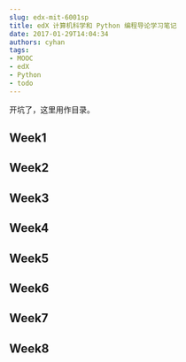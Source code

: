 ```yaml
---
slug: edx-mit-6001sp
title: edX 计算机科学和 Python 编程导论学习笔记
date: 2017-01-29T14:04:34
authors: cyhan
tags:
- MOOC
- edX
- Python
- todo
---
```


开坑了，这里用作目录。

<!-- truncate -->

## Week1

## Week2
## Week3
## Week4
## Week5
## Week6
## Week7
## Week8
